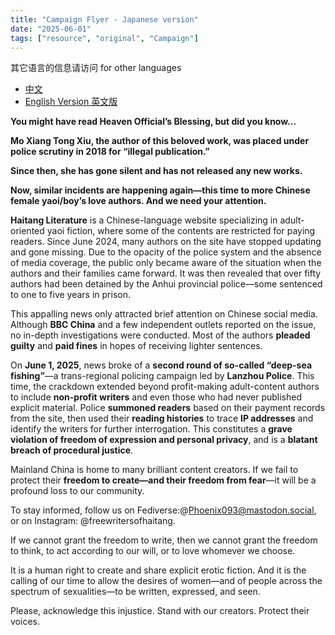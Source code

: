 ```yaml
---
title: "Campaign Flyer - Japanese version" 
date: "2025-06-01"
tags: ["resource", "original", "Campaign"] 
---
```


其它语言的信息请访问 for other languages

- [中文](https://freewriters-haitang.github.io/posts/000010-flyer/)
- [English Version 英文版](https://freewriters-haitang.github.io/english/posts/000010-flyer/)


**You might have read Heaven Official’s Blessing, but did you know...**

**Mo Xiang Tong Xiu, the author of this beloved work, was placed under police scrutiny in 2018 for “illegal publication.”**

**Since then, she has gone silent and has not released any new works.**

**Now, similar incidents are happening again—this time to more Chinese female yaoi/boy’s love authors. And we need your attention.**

**Haitang Literature** is a Chinese-language website specializing in adult-oriented yaoi fiction, where some of the contents are restricted for paying readers. Since June 2024, many authors on the site have stopped updating and gone missing. Due to the opacity of the police system and the absence of media coverage, the public only became aware of the situation when the authors and their families came forward. It was then revealed that over fifty authors had been detained by the Anhui provincial police—some sentenced to one to five years in prison.

This appalling news only attracted brief attention on Chinese social media. Although **BBC China** and a few independent outlets reported on the issue, no in-depth investigations were conducted. Most of the authors **pleaded guilty** and **paid fines** in hopes of receiving lighter sentences.

On **June 1, 2025**, news broke of a **second round of so-called “deep-sea fishing”**—a trans-regional policing campaign led by **Lanzhou Police**. This time, the crackdown extended beyond profit-making adult-content authors to include **non-profit writers** and even those who had never published explicit material. Police **summoned readers** based on their payment records from the site, then used their **reading histories** to trace **IP addresses** and identify the writers for further interrogation. This constitutes a **grave violation of freedom of expression and personal privacy**, and is a **blatant breach of procedural justice**.

Mainland China is home to many brilliant content creators. If we fail to protect their **freedom to create—and their freedom from fear**—it will be a profound loss to our community.

To stay informed, follow us on Fediverse:@Phoenix093@mastodon.social, or on Instagram: @freewritersofhaitang.

If we cannot grant the freedom to write, then we cannot grant the freedom to think, to act according to our will, or to love whomever we choose.

It is a human right to create and share explicit erotic fiction. And it is the calling of our time to allow the desires of women—and of people across the spectrum of sexualities—to be written, expressed, and seen.

Please, acknowledge this injustice. Stand with our creators. Protect their voices.
